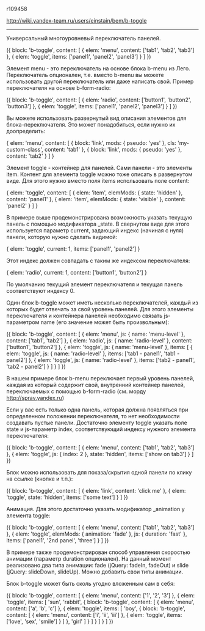 r109458

http://wiki.yandex-team.ru/users/einstain/bem/b-toggle

----

Универсальный многоуровневый переключатель панелей.

({
    block: 'b-toggle',
    content: [
        {
            elem: 'menu',
            content: ['tab1', 'tab2', 'tab3']
        },
        {
            elem: 'toggle',
            items: ['panel1', 'panel2', 'panel3']
        }
    ]
})

Элемент menu - это переключатель на основе блока b-menu из Лего. Переключатель опционален, т.е. вместо b-menu вы можете использовать другой переключатель или даже написать свой. Пример переключателя на основе b-form-radio:

({
    block: 'b-toggle',
    content: [
        {
            elem: 'radio',
            content: ['button1', 'button2', 'button3']
        },
        {
            elem: 'toggle',
            items: ['panel1', 'panel2', 'panel3']
        }
    ]
})

Вы можете использовать развернутый вид описания элементов для блока-переключателя. Это может понадобиться, если нужно их доопределить:

{
    elem: 'menu',
    content: [
        {
            block: 'link',
            mods: { pseudo: 'yes' },
            cls: 'my-custom-class',
            content: 'tab1'
        },
        {
            block: 'link',
            mods: { pseudo: 'yes' },
            content: 'tab2'
        }
    ]
}

Элемент toggle - контейнер для панелей. Сами панели - это элементы item. Контент для элемента toggle можно тоже описать в развернутом виде. Для этого нужно вместо поля items использовать поле content:

{
    elem: 'toggle',
    content: [
        {
            elem: 'item',
            elemMods: { state: 'hidden' },
            content: 'panel1'
        },
        {
            elem: 'item',
            elemMods: { state: 'visible' },
            content: 'panel2'
        }
    ]
}

В примере выше продемонстрирована возможность указать текущую панель с помощью модификатора _state. В свернутом виде для этого используется параметр current, задающий индекс (начиная с нуля) панели, которую нужно сделать видимой:

{
    elem: 'toggle',
    current: 1,
    items: ['panel1', 'panel2']
}

Этот индекс должен совпадать с таким же индексом переключателя:

{
    elem: 'radio',
    current: 1,
    content: ['button1', 'button2']
}

По умолчанию текущий элемент переключателя и текущая панель соответствуют индексу 0.

Один блок b-toggle может иметь несколько переключателей, каждый из которых будет отвечать за свой уровень панелей. Для этого элементы переключателя и контейнера панелей необходимо связать js-параметром name (его значение может быть произвольным):

({
    block: 'b-toggle',
    content: [
        {
            elem: 'menu',
            js: { name: 'menu-level' },
            content: ['tab1', 'tab2']
        },
        {
            elem: 'radio',
            js: { name: 'radio-level' },
            content: ['button1', 'button2']
        },
        {
            elem: 'toggle',
            js: { name: 'menu-level' },
            items: [
                {
                    elem: 'toggle',
                    js: { name: 'radio-level' },
                    items: ['tab1 - panel1', 'tab1 - panel2']
                },
                {
                    elem: 'toggle',
                    js: { name: 'radio-level' },
                    items: ['tab2 - panel1', 'tab2 - panel2']
                }
            ]
        }
    ]
})

В нашем примере блок b-menu переключает первый уровень панелей, каждая из который содержит свой, внутренний контейнер панелей, переключаемых с помощью b-form-radio (см. морду http://sprav.yandex.ru)

Если у вас есть только одна панель, которая должна появляться при определенном положении переключателя, то нет необходимости создавать пустые панели. Достаточно элементу toggle указать поле state и js-параметр index, соответствующий индексу нужного элемента переключателя:

({
    block: 'b-toggle',
    content: [
        {
            elem: 'menu',
            content: ['tab1', 'tab2', 'tab3']
        },
        {
            elem: 'toggle',
            js: { index: 2 },
            state: 'hidden',
            items: ['show on tab3']
        }
    ]
})

Блок можно использовать для показа/скрытия одной панели по клику на ссылке (кнопке и т.п.):

({
    block: 'b-toggle',
    content: [
        {
            elem: 'link',
            content: 'click me'
        },
        {
            elem: 'toggle',
            state: 'hidden',
            items: ['some text']
        }
    ]
})

Анимация. Для этого достаточно указать модификатор _animation у элемента toggle:

({
    block: 'b-toggle',
    content: [
        {
            elem: 'menu',
            content: ['tab1', 'tab2', 'tab3']
        },
        {
            elem: 'toggle',
            elemMods: { animation: 'fade' },
            js: { duration: 'fast' },
            items: ['panel1', '2nd panel', 'three']
        }
    ]
})

В примере также продемонстрирован способ управления скоростью анимации (параметр duration опционален).
На данный момент реализовано два типа анимации: fade (jQuery: fadeIn, fadeOut) и slide (jQuery: slideDown, slideUp). Можно добавить свои типы анимации.

Блок b-toggle может быть сколь угодно вложенным сам в себя:

({
    block: 'b-toggle',
    content: [
        {
            elem: 'menu',
            content: ['1', '2', '3']
        },
        {
            elem: 'toggle',
            items: [
                'sun',
                'rabbit',
                {
                    block: 'b-toggle',
                    content: [
                        {
                            elem: 'menu',
                            content: ['a', 'b', 'c']
                        },
                        {
                            elem: 'toggle',
                            items: [
                                'boy',
                                {
                                    block: 'b-toggle',
                                    content: [
                                        {
                                            elem: 'menu',
                                            content: ['i', 'ii', 'iii']
                                        },
                                        {
                                            elem: 'toggle',
                                            items: ['love', 'sex', 'smile']
                                        }
                                    ]
                                },
                                'girl'
                            ]
                        }
                    ]
                }
            ]
        }
    ]
})
